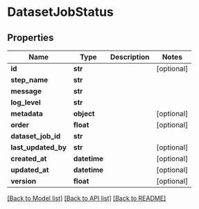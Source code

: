 # DatasetJobStatus

## Properties
Name | Type | Description | Notes
------------ | ------------- | ------------- | -------------
**id** | **str** |  | [optional] 
**step_name** | **str** |  | 
**message** | **str** |  | 
**log_level** | **str** |  | 
**metadata** | **object** |  | [optional] 
**order** | **float** |  | [optional] 
**dataset_job_id** | **str** |  | 
**last_updated_by** | **str** |  | [optional] 
**created_at** | **datetime** |  | [optional] 
**updated_at** | **datetime** |  | [optional] 
**version** | **float** |  | [optional] 

[[Back to Model list]](../README.md#documentation-for-models) [[Back to API list]](../README.md#documentation-for-api-endpoints) [[Back to README]](../README.md)

